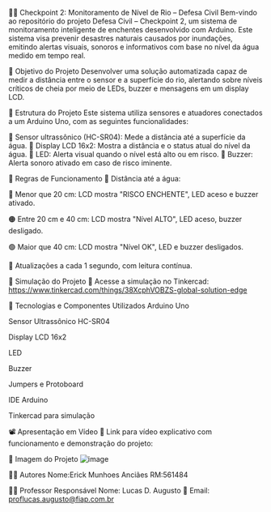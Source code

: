 🌊🚨 Checkpoint 2: Monitoramento de Nível de Rio – Defesa Civil
Bem-vindo ao repositório do projeto Defesa Civil – Checkpoint 2, um sistema de monitoramento inteligente de enchentes desenvolvido com Arduino. Este sistema visa prevenir desastres naturais causados por inundações, emitindo alertas visuais, sonoros e informativos com base no nível da água medido em tempo real.

🎯 Objetivo do Projeto
Desenvolver uma solução automatizada capaz de medir a distância entre o sensor e a superfície do rio, alertando sobre níveis críticos de cheia por meio de LEDs, buzzer e mensagens em um display LCD.

🧭 Estrutura do Projeto
Este sistema utiliza sensores e atuadores conectados a um Arduino Uno, com as seguintes funcionalidades:

🔹 Sensor ultrassônico (HC-SR04): Mede a distância até a superfície da água.
🔹 Display LCD 16x2: Mostra a distância e o status atual do nível da água.
🔹 LED: Alerta visual quando o nível está alto ou em risco.
🔹 Buzzer: Alerta sonoro ativado em caso de risco iminente.


🚦 Regras de Funcionamento
📏 Distância até a água:

🔴 Menor que 20 cm: LCD mostra "RISCO ENCHENTE", LED aceso e buzzer ativado.

🟠 Entre 20 cm e 40 cm: LCD mostra "Nível ALTO", LED aceso, buzzer desligado.

🟢 Maior que 40 cm: LCD mostra "Nível OK", LED e buzzer desligados.

📢 Atualizações a cada 1 segundo, com leitura contínua.

🧪 Simulação do Projeto
📍 Acesse a simulação no Tinkercad: https://www.tinkercad.com/things/38XcphVOBZS-global-solution-edge


🧰 Tecnologias e Componentes Utilizados
Arduino Uno

Sensor Ultrassônico HC-SR04

Display LCD 16x2

LED

Buzzer

Jumpers e Protoboard

IDE Arduino

Tinkercad para simulação

📽️ Apresentação em Vídeo
🎥 Link para vídeo explicativo com funcionamento e demonstração do projeto:

📸 Imagem do Projeto
![image](https://github.com/user-attachments/assets/6b0866fc-420a-4cd1-b182-536629dae86e)


👨‍💻 Autores
Nome:Erick Munhoes Anciães RM:561484


👨‍🏫 Professor Responsável
Nome: Lucas D. Augusto
📧 Email: proflucas.augusto@fiap.com.br
